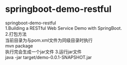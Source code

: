 # springboot-demo-restful
springboot-demo-restful  
1.Building a RESTful Web Service Demo with SpringBoot.  
2.打包方法  
当前目录为与pom.xml文件为同级目录时执行  
mvn package  
执行完会生成一个jar文件 
3.运行jar文件  
java -jar target/demo-0.0.1-SNAPSHOT.jar  

